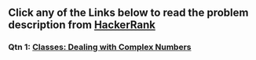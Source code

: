 ## Click any of the Links below to read the problem description from [HackerRank](https://www.hackerrank.com/)

### Qtn 1: [Classes: Dealing with Complex Numbers](https://www.hackerrank.com/challenges/class-1-dealing-with-complex-numbers/problem?isFullScreen=true)
